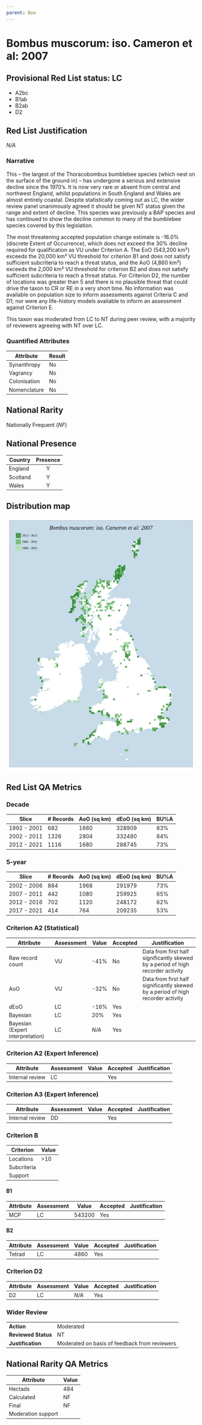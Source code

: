 ```yaml
---
parent: Bee
---
```


# Bombus muscorum: iso. Cameron et al: 2007

## Provisional Red List status: LC
- A2bc
- B1ab
- B2ab
- D2

## Red List Justification
*N/A*

### Narrative
This – the largest of the Thoracobombus bumblebee species (which nest on the surface of the ground in) – has undergone a serious and extensive decline since the 1970’s. It is now very rare or absent from central and northwest England, whilst populations in South England and Wales are almost entirely coastal. Despite statistically coming out as LC, the wider review panel unanimously agreed it should be given NT status given the range and extent of decline. This species was previously a BAP species and has continued to show the decline common to many of the bumblebee species covered by this legislation.

The most threatening accepted population change estimate is -16.0% (discrete Extent of Occurrence), which does not exceed the 30% decline required for qualification as VU under Criterion A. The EoO (543,200 km²) exceeds the 20,000 km² VU threshold for criterion B1 and does not satisfy sufficient subcriteria to reach a threat status, and the AoO (4,860 km²) exceeds the 2,000 km² VU threshold for criterion B2 and does not satisfy sufficient subcriteria to reach a threat status. For Criterion D2, the number of locations was greater than 5 and there is no plausible threat that could drive the taxon to CR or RE in a very short time. No information was available on population size to inform assessments against Criteria C and D1; nor were any life-history models available to inform an assessment against Criterion E.

This taxon was moderated from LC to NT during peer review, with a majority of reviewers agreeing with NT over LC.

### Quantified Attributes
|Attribute|Result|
|---|---|
|Synanthropy|No|
|Vagrancy|No|
|Colonisation|No|
|Nomenclature|No|


## National Rarity
Nationally Frequent (*NF*)

## National Presence
|Country|Presence
|---|:-:|
|England|Y|
|Scotland|Y|
|Wales|Y|


## Distribution map
![](../map/536.svg)

## Red List QA Metrics
### Decade
| Slice | # Records | AoO (sq km) | dEoO (sq km) |BU%A |
|---|---|---|---|---|
|1992 - 2001|682|1660|328909|83%|
|2002 - 2011|1326|2804|332480|84%|
|2012 - 2021|1116|1680|288745|73%|

### 5-year
| Slice | # Records | AoO (sq km) | dEoO (sq km) |BU%A |
|---|---|---|---|---|
|2002 - 2006|884|1968|291979|73%|
|2007 - 2011|442|1080|259925|65%|
|2012 - 2016|702|1120|248172|62%|
|2017 - 2021|414|764|209235|53%|

### Criterion A2 (Statistical)
|Attribute|Assessment|Value|Accepted|Justification
|---|---|---|---|---|
|Raw record count|VU|-41%|No|Data from first half significantly skewed by a period of high recorder activity|
|AoO|VU|-32%|No|Data from first half significantly skewed by a period of high recorder activity|
|dEoO|LC|-16%|Yes||
|Bayesian|LC|20%|Yes||
|Bayesian (Expert interpretation)|LC|*N/A*|Yes||

### Criterion A2 (Expert Inference)
|Attribute|Assessment|Value|Accepted|Justification
|---|---|---|---|---|
|Internal review|LC||Yes||

### Criterion A3 (Expert Inference)
|Attribute|Assessment|Value|Accepted|Justification
|---|---|---|---|---|
|Internal review|DD||Yes||

### Criterion B
|Criterion| Value|
|---|---|
|Locations|>10|
|Subcriteria||
|Support||

#### B1
|Attribute|Assessment|Value|Accepted|Justification
|---|---|---|---|---|
|MCP|LC|543200|Yes||

#### B2
|Attribute|Assessment|Value|Accepted|Justification
|---|---|---|---|---|
|Tetrad|LC|4860|Yes||

### Criterion D2
|Attribute|Assessment|Value|Accepted|Justification
|---|---|---|---|---|
|D2|LC|*N/A*|Yes||

### Wider Review
|  |  |
|---|---|
|**Action**|Moderated|
|**Reviewed Status**|NT|
|**Justification**|Moderated on basis of feedback from reviewers|

## National Rarity QA Metrics
|Attribute|Value|
|---|---|
|Hectads|484|
|Calculated|NF|
|Final|NF|
|Moderation support||
